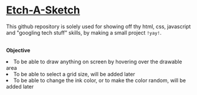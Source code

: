# <a href="github.com">Etch-A-Sketch</a>

This github repository is solely used for showing off thy html, css, javascript and "googling tech stuff" skills, by making a small project `!yay!`.
<br>
<br>

<b>Objective</b><br>

<li>To be able to draw anything on screen by hovering over the drawable area</li>
<li>To be able to select a grid size, will be added later </li>
<li>To be able to change the ink color, or to make the color random, will be added later</li>


